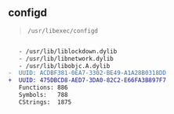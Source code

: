 ## configd

> `/usr/libexec/configd`

```diff

   - /usr/lib/liblockdown.dylib
   - /usr/lib/libnetwork.dylib
   - /usr/lib/libobjc.A.dylib
-  UUID: ACDBF381-0EA7-3302-BE49-A1A28B0318DD
+  UUID: 475DBCD8-AED7-3DA0-82C2-E66FA3B897F7
   Functions: 886
   Symbols:   788
   CStrings:  1875

```
